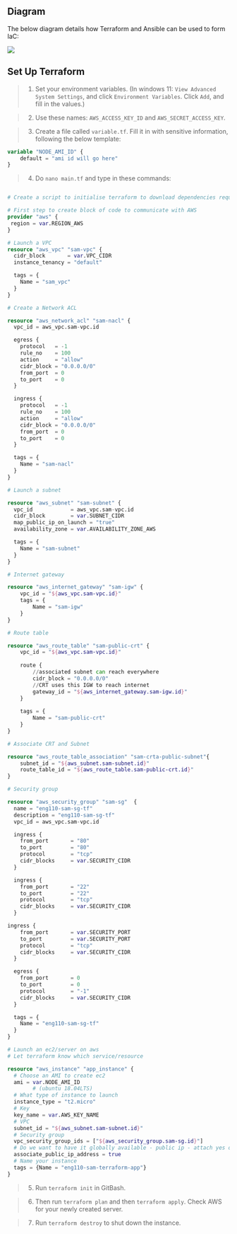 ## Diagram

The below diagram details how Terraform and Ansible can be used to form IaC:

![](https://i.imgur.com/ubSImc9.png)

## Set Up Terraform

> 1. Set your environment variables. (In windows 11: `View Advanced System Settings`, and click
`Environment Variables`. Click `Add`, and fill in the values.)

> 2. Use these names: `AWS_ACCESS_KEY_ID` and `AWS_SECRET_ACCESS_KEY`.

> 3. Create a file called `variable.tf`. Fill it in with sensitive information, following the below template:

```terraform
variable "NODE_AMI_ID" {
    default = "ami id will go here"
}
```

> 4. Do `nano main.tf` and type in these commands:

```terraform

# Create a script to initialise terraform to download dependencies required for AWS

# First step to create block of code to communicate with AWS
provider "aws" {
 region = var.REGION_AWS
}

# Launch a VPC
resource "aws_vpc" "sam-vpc" {
  cidr_block       = var.VPC_CIDR
  instance_tenancy = "default"

  tags = {
    Name = "sam_vpc"
  }
}

# Create a Network ACL

resource "aws_network_acl" "sam-nacl" {
  vpc_id = aws_vpc.sam-vpc.id

  egress {
    protocol   = -1
    rule_no    = 100
    action     = "allow"
    cidr_block = "0.0.0.0/0"
    from_port  = 0
    to_port    = 0
  }

  ingress {
    protocol   = -1
    rule_no    = 100
    action     = "allow"
    cidr_block = "0.0.0.0/0"
    from_port  = 0
    to_port    = 0
  }

  tags = {
    Name = "sam-nacl"
  }
}

# Launch a subnet

resource "aws_subnet" "sam-subnet" {
  vpc_id            = aws_vpc.sam-vpc.id
  cidr_block        = var.SUBNET_CIDR
  map_public_ip_on_launch = "true"
  availability_zone = var.AVAILABILITY_ZONE_AWS

  tags = {
    Name = "sam-subnet"
  }
}

# Internet gateway

resource "aws_internet_gateway" "sam-igw" {
    vpc_id = "${aws_vpc.sam-vpc.id}"
    tags = {
        Name = "sam-igw"
    }
}

# Route table

resource "aws_route_table" "sam-public-crt" {
    vpc_id = "${aws_vpc.sam-vpc.id}"
    
    route {
        //associated subnet can reach everywhere
        cidr_block = "0.0.0.0/0" 
        //CRT uses this IGW to reach internet
        gateway_id = "${aws_internet_gateway.sam-igw.id}" 
    }
    
    tags = {
        Name = "sam-public-crt"
    }
}

# Associate CRT and Subnet

resource "aws_route_table_association" "sam-crta-public-subnet"{
    subnet_id = "${aws_subnet.sam-subnet.id}"
    route_table_id = "${aws_route_table.sam-public-crt.id}"
}

# Security group

resource "aws_security_group" "sam-sg"  {
  name = "eng110-sam-sg-tf"
  description = "eng110-sam-sg-tf"
  vpc_id = aws_vpc.sam-vpc.id

  ingress {
    from_port       = "80"
    to_port         = "80"
    protocol        = "tcp"
    cidr_blocks     = var.SECURITY_CIDR   
  }

  ingress {
    from_port       = "22"
    to_port         = "22"
    protocol        = "tcp"
    cidr_blocks     = var.SECURITY_CIDR  
  }

ingress {
    from_port       = var.SECURITY_PORT
    to_port         = var.SECURITY_PORT
    protocol        = "tcp"
    cidr_blocks     = var.SECURITY_CIDR  
  }

  egress {
    from_port       = 0
    to_port         = 0
    protocol        = "-1" 
    cidr_blocks     = var.SECURITY_CIDR
  }

  tags = {
    Name = "eng110-sam-sg-tf"
  }
}

# Launch an ec2/server on aws
# Let terraform know which service/resource

resource "aws_instance" "app_instance" {
  # Choose an AMI to create ec2
  ami = var.NODE_AMI_ID
        # (ubuntu 18.04LTS)
  # What type of instance to launch
  instance_type = "t2.micro"
  # Key
  key_name = var.AWS_KEY_NAME
  # VPC
  subnet_id = "${aws_subnet.sam-subnet.id}"
  # Security group
  vpc_security_group_ids = ["${aws_security_group.sam-sg.id}"]
  # Do we want to have it globally available - public ip - attach yes or no?
  associate_public_ip_address = true
  # Name your instance
  tags = {Name = "eng110-sam-terraform-app"}
}
```

> 5. Run `terraform init` in GitBash.

> 6. Then run `terraform plan` and then `terraform apply`. Check AWS for your newly created server.

> 7. Run `terraform destroy` to shut down the instance.